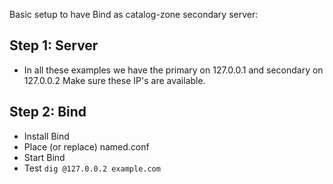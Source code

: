 Basic setup to have Bind as catalog-zone secondary server:

## Step 1: Server
- In all these examples we have the primary on 127.0.0.1 and secondary on 127.0.0.2
  Make sure these IP's are available.

## Step 2: Bind
- Install Bind
- Place (or replace) named.conf
- Start Bind
- Test `dig @127.0.0.2 example.com`
